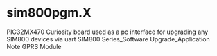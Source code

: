 # sim800pgm.X
PIC32MX470 Curiosity board used as a pc interface for upgrading any SIM800 devices via uart
SIM800 Series_Software
Upgrade_Application Note
GPRS Module
